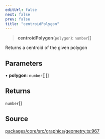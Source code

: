 ```yaml
---
editUrl: false
next: false
prev: false
title: "centroidPolygon"
---
```


> **centroidPolygon**(`polygon`): `number`[]

Returns a centroid of the given polygon

## Parameters

• **polygon**: `number`[][]

## Returns

`number`[]

## Source

[packages/core/src/graphics/geometry.ts:967](https://github.com/dgmjs/dgmjs/blob/main/packages/core/src/graphics/geometry.ts#L967)

